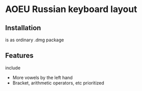 # AOEU Russian keyboard layout

## Installation
is as ordinary .dmg package

## Features
include
- More vowels by the left hand
- Bracket, arithmetic operators, etc prioritized


